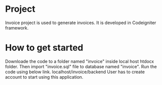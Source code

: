 # Project
Invoice project is used to generate invoices. It is developed in Codeigniter framework.

# How to get started
Downloade the code to a folder named "invoice" inside local host htdocx folder.
Then import "invoice.sql" file to database named "invoice".
Run the code using below link.
localhost/invoice/backend
User has to create account to start using this application.
